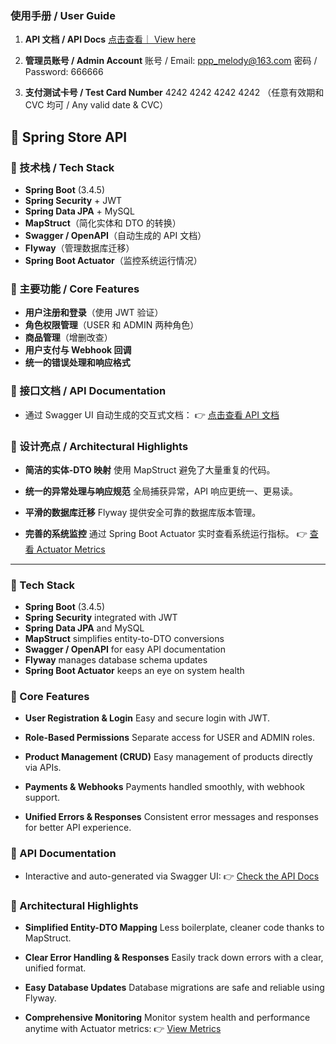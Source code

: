 ### 使用手册 / User Guide

1. **API 文档 / API Docs**
   [点击查看｜ View here](https://spring-store-production-b1cd.up.railway.app/swagger-ui/index.html#/)

2. **管理员账号 / Admin Account**
   账号 / Email: [ppp_melody@163.com](mailto:ppp_melody@163.com)
   密码 / Password: 666666

3. **支付测试卡号 / Test Card Number**
   4242 4242 4242 4242 （任意有效期和 CVC 均可 / Any valid date & CVC）

## 🛒 Spring Store API

### 🚀 技术栈 / Tech Stack

- **Spring Boot** (3.4.5)
- **Spring Security** + JWT
- **Spring Data JPA** + MySQL
- **MapStruct**（简化实体和 DTO 的转换）
- **Swagger / OpenAPI**（自动生成的 API 文档）
- **Flyway**（管理数据库迁移）
- **Spring Boot Actuator**（监控系统运行情况）

### 🎯 主要功能 / Core Features

- **用户注册和登录**（使用 JWT 验证）
- **角色权限管理**（USER 和 ADMIN 两种角色）
- **商品管理**（增删改查）
- **用户支付与 Webhook 回调**
- **统一的错误处理和响应格式**

### 📖 接口文档 / API Documentation

- 通过 Swagger UI 自动生成的交互式文档：
  👉 [点击查看 API 文档](https://spring-store-production-b1cd.up.railway.app/swagger-ui/index.html#/)

### 🌟 设计亮点 / Architectural Highlights

- **简洁的实体-DTO 映射**
  使用 MapStruct 避免了大量重复的代码。

- **统一的异常处理与响应规范**
  全局捕获异常，API 响应更统一、更易读。

- **平滑的数据库迁移**
  Flyway 提供安全可靠的数据库版本管理。

- **完善的系统监控**
  通过 Spring Boot Actuator 实时查看系统运行指标。
  👉 [查看 Actuator Metrics](https://spring-store-production-b1cd.up.railway.app/actuator/metrics/http.server.requests)

---

### 🚀 Tech Stack

- **Spring Boot** (3.4.5)
- **Spring Security** integrated with JWT
- **Spring Data JPA** and MySQL
- **MapStruct** simplifies entity-to-DTO conversions
- **Swagger / OpenAPI** for easy API documentation
- **Flyway** manages database schema updates
- **Spring Boot Actuator** keeps an eye on system health

### 🎯 Core Features

- **User Registration & Login**
  Easy and secure login with JWT.

- **Role-Based Permissions**
  Separate access for USER and ADMIN roles.

- **Product Management (CRUD)**
  Easy management of products directly via APIs.

- **Payments & Webhooks**
  Payments handled smoothly, with webhook support.

- **Unified Errors & Responses**
  Consistent error messages and responses for better API experience.

### 📖 API Documentation

- Interactive and auto-generated via Swagger UI:
  👉 [Check the API Docs](https://spring-store-production-b1cd.up.railway.app/swagger-ui/index.html#/)

### 🌟 Architectural Highlights

- **Simplified Entity-DTO Mapping**
  Less boilerplate, cleaner code thanks to MapStruct.

- **Clear Error Handling & Responses**
  Easily track down errors with a clear, unified format.

- **Easy Database Updates**
  Database migrations are safe and reliable using Flyway.

- **Comprehensive Monitoring**
  Monitor system health and performance anytime with Actuator metrics:
  👉 [View Metrics](https://spring-store-production-b1cd.up.railway.app/actuator/metrics/http.server.requests)
